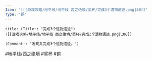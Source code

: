 ```yaml
---
Icon: "![[游戏攻略/地平线/地平线 西之绝境/奖杯/完成3个遗物遗迹.png|30]]"
Type: "铜"
---
```

```ad-common-bronze-trophy
title: (Title:: "完成3个遗物遗迹")
![[游戏攻略/地平线/地平线 西之绝境/奖杯/完成3个遗物遗迹.png|100]]

(Comment:: "发现并完成3个遗物遗迹。")
```

#地平线/西之绝境 #奖杯 #铜
